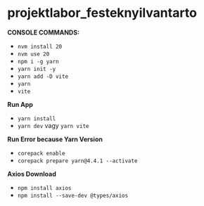 # projektlabor_festeknyilvantarto

**CONSOLE COMMANDS:**
 - `nvm install 20`
 - `nvm use 20`
 - `npm i -g yarn`
 - `yarn init -y`
 - `yarn add -D vite`
 - `yarn`
 - `vite`


**Run App**
- `yarn install`
- `yarn dev` vagy `yarn vite`

**Run Error because Yarn Version**
- `corepack enable`
- `corepack prepare yarn@4.4.1 --activate`

**Axios Download**
- `npm install axios`
- `npm install --save-dev @types/axios`